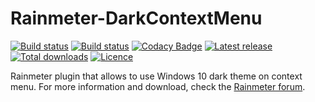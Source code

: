 # Rainmeter-DarkContextMenu
[![Build status](https://img.shields.io/github/workflow/status/ozone10/Rainmeter-DarkContextMenu/Build/master?logo=Github)](https://github.com/ozone10/Rainmeter-DarkContextMenu)
[![Build status](https://img.shields.io/appveyor/ci/ozone10/Rainmeter-DarkContextMenu/master?logo=Appveyor)](https://ci.appveyor.com/project/ozone10/rainmeter-darkcontextmenu/branch/master)
[![Codacy Badge](https://img.shields.io/codacy/grade/ab209215919e4b2ca6b87b1a81a83b41?logo=Codacy)](https://www.codacy.com/manual/ozone10/Rainmeter-DarkContextMenu?utm_source=github.com&amp;utm_medium=referral&amp;utm_content=ozone10/Rainmeter-DarkContextMenu&amp;utm_campaign=Badge_Grade)
[![Latest release](https://img.shields.io/github/v/release/ozone10/Rainmeter-DarkContextMenu?include_prereleases)](https://github.com/ozone10/Rainmeter-DarkContextMenu/releases/latest)
[![Total downloads](https://img.shields.io/github/downloads/ozone10/Rainmeter-DarkContextMenu/total.svg)](https://github.com/ozone10/Rainmeter-TranslucentRM/releases)
[![Licence](https://img.shields.io/github/license/ozone10/Rainmeter-DarkContextMenu?color=9cf)](https://www.gnu.org/licenses/gpl-3.0.en.html)

Rainmeter plugin that allows to use Windows 10 dark theme on context menu. For more information and download, check the [Rainmeter forum](https://forum.rainmeter.net/viewtopic.php?f=128&t=33028).
